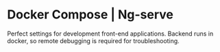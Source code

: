 # Docker Compose | Ng-serve

Perfect settings for development front-end applications.
Backend runs in docker, so remote debugging is required for troubleshooting.
